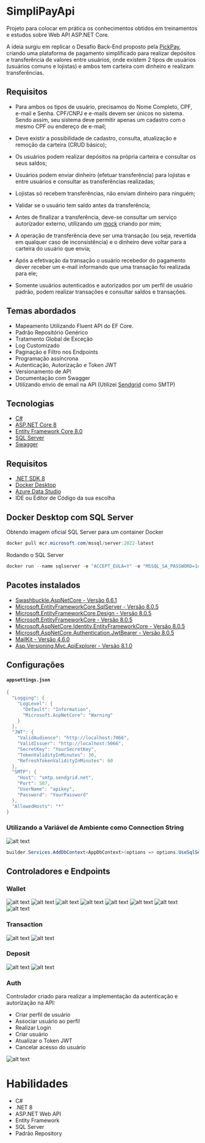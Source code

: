 # SimpliPayApi
Projeto para colocar em prática os conhecimentos obtidos em treinamentos e estudos sobre Web API ASP.NET Core.

A ideia surgiu em replicar o Desafio Back-End proposto pela [PickPay](https://github.com/PicPay/picpay-desafio-backend), criando uma plataforma de pagamento simplificado para realizar depósitos e transferência de valores entre usuários, onde existem 2 tipos de usuários (usuários comuns e lojistas) e ambos tem carteira com dinheiro e realizam transferências.

## Requisitos
- Para ambos os tipos de usuário, precisamos do Nome Completo, CPF, e-mail e Senha. CPF/CNPJ e e-mails devem ser únicos no sistema. Sendo assim, seu sistema deve permitir apenas um cadastro com o mesmo CPF ou endereço de e-mail;

- Deve existir a possibilidade de cadastro, consulta, atualização e remoção da carteira (CRUD básico);

- Os usuários podem realizar depósitos na própria carteira e consultar os seus saldos;

- Usuários podem enviar dinheiro (efetuar transferência) para lojistas e entre usuários e consultar as transferências realizadas;

- Lojistas só recebem transferências, não enviam dinheiro para ninguém;

- Validar se o usuário tem saldo antes da transferência;

- Antes de finalizar a transferência, deve-se consultar um serviço autorizador externo, utilizando um [mock](https://run.mocky.io/v3/84fc75f8-7f16-4eff-98e0-2be9d48fea3c) criando por mim;

- A operação de transferência deve ser uma transação (ou seja, revertida em qualquer caso de inconsistência) e o dinheiro deve voltar para a carteira do usuário que envia;

- Após a efetivação da transação o usuário recebedor do pagamento dever receber um e-mail informando que uma transação foi realizada para ele;

- Somente usuários autenticados e autorizados por um perfil de usuário padrão, podem realizar transações e consultar saldos e transações.

## Temas abordados
- Mapeamento Utilizando Fluent API do EF Core.
- Padrão Repositório Genérico
- Tratamento Global de Exceção
- Log Customizado
- Paginação e Filtro nos Endpoints
- Programação assíncrona
- Autenticação, Autorização e Token JWT
- Versionamento de API
- Documentação com Swagger
- Utilizando envio de email na API (Utilizei [Sendgrid](https://sendgrid.com/en-us) como SMTP)

## Tecnologias
- [C#](https://learn.microsoft.com/en-us/dotnet/csharp/)
- [ASP.NET Core 8](https://learn.microsoft.com/en-us/aspnet/core/?view=aspnetcore-8.0)
- [Entity Framework Core 8.0](https://learn.microsoft.com/en-us/ef/)
- [SQL Server](https://www.microsoft.com/en-us/sql-server/sql-server-downloads)
- [Swagger](https://swagger.io/)

## Requisitos
- [.NET SDK 8](https://dotnet.microsoft.com/en-us/download)
- [Docker Desktop](https://www.docker.com/products/docker-desktop/)
- [Azure Data Studio](https://learn.microsoft.com/en-us/azure-data-studio/download-azure-data-studio?tabs=win-install%2Cwin-user-install%2Credhat-install%2Cwindows-uninstall%2Credhat-uninstall)
- IDE ou Editor de Código da sua escolha

## Docker Desktop com SQL Server
Obtendo imagem oficial SQL Server para um container Docker 

```powershell
docker pull mcr.microsoft.com/mssql/server:2022-latest
```

Rodando o SQL Server
```powershell
docker run --name sqlserver -e "ACCEPT_EULA=Y" -e "MSSQL_SA_PASSWORD=1q2w3e4r@#$" -p 1433:1433 -d mcr.microsoft.com/mssql/server:2022-latest
```

## Pacotes instalados
- [Swashbuckle.AspNetCore - Versão 6.6.1](https://www.nuget.org/packages/Swashbuckle.AspNetCore/6.6.1)
- [Microsoft.EntityFrameworkCore.SqlServer - Versão 8.0.5](https://www.nuget.org/packages/Microsoft.EntityFrameworkCore.SqlServer/8.0.5/)
- [Microsoft.EntityFrameworkCore.Design - Versão 8.0.5](https://www.nuget.org/packages/Microsoft.EntityFrameworkCore.Design/8.0.5/)
- [Microsoft.EntityFrameworkCore - Versão 8.0.5](https://www.nuget.org/packages/Microsoft.EntityFrameworkCore/8.0.5/)
- [Microsoft.AspNetCore.Identity.EntityFrameworkCore - Versão 8.0.5](https://www.nuget.org/packages/Microsoft.AspNetCore.Identity.EntityFrameworkCore/8.0.5/)
- [Microsoft.AspNetCore.Authentication.JwtBearer - Versão 8.0.5](https://www.nuget.org/packages/Microsoft.AspNetCore.Authentication.JwtBearer/8.0.5/)
- [MailKit - Versão 4.6.0](https://www.nuget.org/packages/MailKit/4.6.0)
- [Asp.Versioning.Mvc.ApiExplorer - Versão 8.1.0](https://www.nuget.org/packages/Asp.Versioning.Mvc.ApiExplorer/8.1.0)

## Configurações
#### `appsettings.json`
```C#
{
  "Logging": {
    "LogLevel": {
      "Default": "Information",
      "Microsoft.AspNetCore": "Warning"
    }
  },
  "JWT": {
    "ValidAudience": "http://localhost:7066",
    "ValidIssuer": "http://localhost:5066",
    "SecretKey": "YourSecretKey",
    "TokenValidityInMinutes": 30,
    "RefreshTokenValidityInMinutes": 60
  },
  "SMTP": {
    "Host": "smtp.sendgrid.net",
    "Port": 587,
    "UserName": "apikey",
    "Password": "YourPassword"
  },
  "AllowedHosts": "*"
}
```
### Utilizando a Variável de Ambiente como Connection String
![alt text](./Images/enviroment_variable.jpg)

```C#
builder.Services.AddDbContext<AppDbContext>(options => options.UseSqlServer(Environment.GetEnvironmentVariable("DB_CONNECTION_STRING")));
```

## Controladores e Endpoints
### Wallet
![alt text](./Images/wallet-get.jpg)
![alt text](./Images/wallet-get_id.jpg)
![alt text](./Images/wallet-get_pagination.jpg)
![alt text](./Images/wallet-get_filter_fullname.jpg)
![alt text](./Images/wallet-get_filter_balance.jpg)
![alt text](./Images/wallet-post.jpg)
![alt text](./Images/wallet-put.jpg)
![alt text](./Images/wallet-delete.jpg)

### Transaction
![alt text](./Images/traqnsaction-get.jpg)
![alt text](./Images/traqnsaction-post.jpg)

### Deposit
![alt text](./Images/deposit-get.jpg)
![alt text](./Images/deposit-post.jpg)

### Auth
Controlador criado para realizar a implementação da autenticação e autorização na API:
- Criar perfil de usuário
- Associar usuário ao perfil
- Realizar Login
- Criar usuário
- Atualizar o Token JWT
- Cancelar acesso do usuário
 
![alt text](./Images/authorization.jpg)

# Habilidades
- C#
- .NET 8
- ASP.NET Web API
- Entity Framework
- SQL Server
- Padrão Repository
